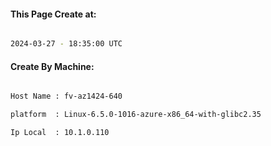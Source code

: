 
   
#### This Page Create at:

```bash

2024-03-27 - 18:35:00 UTC

```

#### Create By Machine:

```bash

Host Name : fv-az1424-640

platform  : Linux-6.5.0-1016-azure-x86_64-with-glibc2.35

Ip Local  : 10.1.0.110

```

